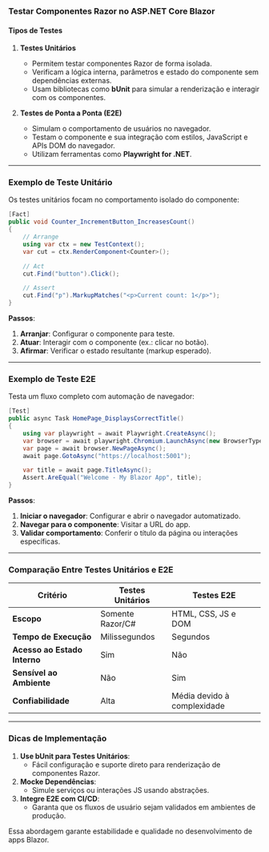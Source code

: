 ### Testar Componentes Razor no ASP.NET Core Blazor

#### **Tipos de Testes**
1. **Testes Unitários**
   - Permitem testar componentes Razor de forma isolada.
   - Verificam a lógica interna, parâmetros e estado do componente sem dependências externas.
   - Usam bibliotecas como **bUnit** para simular a renderização e interagir com os componentes.

2. **Testes de Ponta a Ponta (E2E)**
   - Simulam o comportamento de usuários no navegador.
   - Testam o componente e sua integração com estilos, JavaScript e APIs DOM do navegador.
   - Utilizam ferramentas como **Playwright for .NET**.

---

### **Exemplo de Teste Unitário**
Os testes unitários focam no comportamento isolado do componente:
```csharp
[Fact]
public void Counter_IncrementButton_IncreasesCount()
{
    // Arrange
    using var ctx = new TestContext();
    var cut = ctx.RenderComponent<Counter>();

    // Act
    cut.Find("button").Click();

    // Assert
    cut.Find("p").MarkupMatches("<p>Current count: 1</p>");
}
```
**Passos**:
1. **Arranjar**: Configurar o componente para teste.
2. **Atuar**: Interagir com o componente (ex.: clicar no botão).
3. **Afirmar**: Verificar o estado resultante (markup esperado).

---

### **Exemplo de Teste E2E**
Testa um fluxo completo com automação de navegador:
```csharp
[Test]
public async Task HomePage_DisplaysCorrectTitle()
{
    using var playwright = await Playwright.CreateAsync();
    var browser = await playwright.Chromium.LaunchAsync(new BrowserTypeLaunchOptions { Headless = true });
    var page = await browser.NewPageAsync();
    await page.GotoAsync("https://localhost:5001");

    var title = await page.TitleAsync();
    Assert.AreEqual("Welcome - My Blazor App", title);
}
```
**Passos**:
1. **Iniciar o navegador**: Configurar e abrir o navegador automatizado.
2. **Navegar para o componente**: Visitar a URL do app.
3. **Validar comportamento**: Conferir o título da página ou interações específicas.

---

### **Comparação Entre Testes Unitários e E2E**
| **Critério**               | **Testes Unitários**  | **Testes E2E**              |
|----------------------------|-----------------------|-----------------------------|
| **Escopo**                 | Somente Razor/C#     | HTML, CSS, JS e DOM         |
| **Tempo de Execução**      | Milissegundos        | Segundos                    |
| **Acesso ao Estado Interno** | Sim                  | Não                         |
| **Sensível ao Ambiente**   | Não                  | Sim                         |
| **Confiabilidade**         | Alta                 | Média devido à complexidade |

---

### **Dicas de Implementação**
1. **Use bUnit para Testes Unitários**:
   - Fácil configuração e suporte direto para renderização de componentes Razor.
2. **Mocke Dependências**:
   - Simule serviços ou interações JS usando abstrações.
3. **Integre E2E com CI/CD**:
   - Garanta que os fluxos de usuário sejam validados em ambientes de produção.

Essa abordagem garante estabilidade e qualidade no desenvolvimento de apps Blazor.